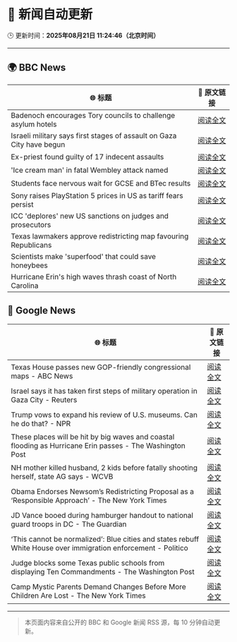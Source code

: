 # 🧠 新闻自动更新

🕒 更新时间：**2025年08月21日 11:24:46（北京时间）**

---

## 🌍 BBC News

| 🌐 标题 | 🔗 原文链接 |
|--------|-------------|
| Badenoch encourages Tory councils to challenge asylum hotels | [阅读全文](https://www.bbc.com/news/articles/cwy0j9n4qzwo?at_medium=RSS&at_campaign=rss) |
| Israeli military says first stages of assault on Gaza City have begun | [阅读全文](https://www.bbc.com/news/articles/clyr7l0z9edo?at_medium=RSS&at_campaign=rss) |
| Ex-priest found guilty of 17 indecent assaults | [阅读全文](https://www.bbc.com/news/articles/c20662dxl88o?at_medium=RSS&at_campaign=rss) |
| 'Ice cream man' in fatal Wembley attack named | [阅读全文](https://www.bbc.com/news/articles/cx23g97vk9mo?at_medium=RSS&at_campaign=rss) |
| Students face nervous wait for GCSE and BTec results | [阅读全文](https://www.bbc.com/news/articles/c4g64qedynlo?at_medium=RSS&at_campaign=rss) |
| Sony raises PlayStation 5 prices in US as tariff fears persist | [阅读全文](https://www.bbc.com/news/articles/cy081prg9jjo?at_medium=RSS&at_campaign=rss) |
| ICC 'deplores' new US sanctions on judges and prosecutors | [阅读全文](https://www.bbc.com/news/articles/c620l3y7ydro?at_medium=RSS&at_campaign=rss) |
| Texas lawmakers approve redistricting map favouring Republicans | [阅读全文](https://www.bbc.com/news/articles/cp8z4nj17dno?at_medium=RSS&at_campaign=rss) |
| Scientists make 'superfood' that could save honeybees | [阅读全文](https://www.bbc.com/news/articles/c776kynn771o?at_medium=RSS&at_campaign=rss) |
| Hurricane Erin's high waves thrash coast of North Carolina | [阅读全文](https://www.bbc.com/news/articles/ce934e9gyryo?at_medium=RSS&at_campaign=rss) |

## 📰 Google News

| 🌐 标题 | 🔗 原文链接 |
|--------|-------------|
| Texas House passes new GOP-friendly congressional maps - ABC News | [阅读全文](https://news.google.com/rss/articles/CBMiogFBVV95cUxORnhjdVowRG1feUVsX2NLSGlRbjFENDVjajZXeDdCVnRJRnU1SXYtUl9YMXJCalZWaUlJMzRRcmZQVTJnSWc4czFSQ0xzYlM4X3FSd0lSdUZXbno3ME1Cd3ZOTWY5eXJyMk1Bdld2WVQ1b3V2U2MydE5jX212RHZVeGVrdThGbzRRYUM4Vl9OY0dXUG1jVkVKbjRuLU9KR2c1R1HSAacBQVVfeXFMTVA1WEdPbXh3RTUxRHk5VHREZjVTWkNxVmk5ZlhaZW4wSFZ2dGQwNk1uMU1COVllc2d1U3h3YkZOa0EtalRib1EzSW5DY2N5V3dUd09QUW9xTVQwbTFieWhjNlpxc29KQ055cWswRHpzWFAweHJvdGhsQ3ZDLVAzbkhVWVhPdWVZcUszV3pCN2NQZHdDeDBYTnFMRTFVemc2WXZPa3g0Ylk?oc=5) |
| Israel says it has taken first steps of military operation in Gaza City - Reuters | [阅读全文](https://news.google.com/rss/articles/CBMiuwFBVV95cUxOdnFtNWg0UERQMTUwcnlNeUlrY0lvNU1LNTVQbG9pXzhCa2tReTVETlRGRGk5ZERucGZ2ek95ckVDdkZNSzVZM2lCTmFzc0xYMFhrODNyWDdmUzdNSTRLQlYySGF4eHVYaG9nNEdPU21idHVTcURZX1daZmh6c3I5VkNBQ3JDNlltY1M3OVlybGFuWTZzSlFaYS0wMXZ4d0ttc1RUWVJTTDBYeXdXTUxsaWFzcU5wZ1QtWGFr?oc=5) |
| Trump vows to expand his review of U.S. museums. Can he do that? - NPR | [阅读全文](https://news.google.com/rss/articles/CBMihgFBVV95cUxOQ2tySUo3VHZNemRiams4Zk9zZWN3di1LUHNXaWNNcXZObldWZUhYVlBTcmNocTdrLW0yZlRjcGo2NzZuODlPT2EwNFNmdEhsNWwzMGMxNlpSOXQzTGhXa3hXZFBPNDAyRmVQTUJ1a2VHZ2ROWW9VNXBtdnlPellGYzg1dGlSZw?oc=5) |
| These places will be hit by big waves and coastal flooding as Hurricane Erin passes - The Washington Post | [阅读全文](https://news.google.com/rss/articles/CBMiqgFBVV95cUxNcl91NFhHQzNNZXVNUnpCUDNrZ2ltbm1TX0s2X29UVkM3M24teWZjMmFtUTRIUFJrTW1fYnplR3U3bW5VNEdZSzMzcFZKbFl4LXIwcXJXV2otanNhWE04QU9zaXZpT3JnV3NKSlFaM3Q3Qk9Ga25LS0NWWGtyMEJJaXpvV05aVXlLb3lham1YSVJ5Sld0aGZ2SGdEcWRmakRrNVdnRnBBTmNkUQ?oc=5) |
| NH mother killed husband, 2 kids before fatally shooting herself, state AG says - WCVB | [阅读全文](https://news.google.com/rss/articles/CBMiekFVX3lxTE5KZER5cFZkZG1OUldzSGhIbzJGaGo1YklMb05ZSTU3Xzg5aTZPNldhckFoa2g1UDRIMUVHX1BHMERJZmcxTnE4bFljaDRsVnlJcER5Z3VrdGdXV3ptUXhYWnhuYXAwQVBXU1Y4MUg5S0JOeHZGQ292THBR?oc=5) |
| Obama Endorses Newsom’s Redistricting Proposal as a ‘Responsible Approach’ - The New York Times | [阅读全文](https://news.google.com/rss/articles/CBMikwFBVV95cUxNbXRTWE5rR0xpelh4cUctejlXTWlUeHI2UUpBZ1pkSGdxZ0Vwa2diUWktTGEzSzgyelVXeXA2VklVaUZfY3lPYnFTaTdTakV5SUEwTkJXeWQtTEZ6NUdDbU1kUzVPM0ZIZlpSZ0I0cnVKRGdIWXdoejZUWTVWMUd2ZHN2UUJnV3o2cEF1Z21zUlB2TFE?oc=5) |
| JD Vance booed during hamburger handout to national guard troops in DC - The Guardian | [阅读全文](https://news.google.com/rss/articles/CBMihAFBVV95cUxNaWlFbng1a2E4dldVWHZNdjhqRUFabnhJUEVDWWptU1FCUkJPVDlqMlFXVjJBQ284LWlwZXRCUmtFRlFCckIwQkw4dmtlTFY3QkQ2aE00TTR4dTVHbS1xOVd1N1BxWkdBSHRwUi1vVDNkUlQ3U1ctWHZmb2dTcVZGNWtIMEQ?oc=5) |
| ‘This cannot be normalized’: Blue cities and states rebuff White House over immigration enforcement - Politico | [阅读全文](https://news.google.com/rss/articles/CBMisAFBVV95cUxQMmY4elpZZXR6cDNOSFg4a3lhbDZUMmstOWlXcHNfaGI3NUlKWWQ4THhJTGhlbjBTeDZpTlFXLVdDRDdwSmdvN19rM1FMc1NXZUlmR01acGpCVlZlUjd5UDdQOVpseXdsVGt0ZmpHbUZBT2N4VDEzSng0U0t2NUxqUTJvX21pQTFUX25IRTVJUElhbkRpNnAzZ2FkS1ZSTVpvbUkydzIzSU1vTms3Y0YyRw?oc=5) |
| Judge blocks some Texas public schools from displaying Ten Commandments - The Washington Post | [阅读全文](https://news.google.com/rss/articles/CBMilgFBVV95cUxQTVJfNWdUbW9yMEh6Q1JXbU1WNFBJa2dYSkRlelhWbm5UdFNiVXdSN09BLVRXSEtwSGVoem9EYjdNWHlIT3EtbmIwMGFsSmNKLUZGVnBuajVRenZ2dkxuRjU0SmVoQ3FRSk1tcG1uZTQ0UFBWaktTLU50ZnZyWmQtUDBlLXJUb1JaeGJMNWpKT1J0RjNrT0E?oc=5) |
| Camp Mystic Parents Demand Changes Before More Children Are Lost - The New York Times | [阅读全文](https://news.google.com/rss/articles/CBMie0FVX3lxTE1qdDdHdjEwX25kTDNtTEVudnM4ZnpxaWp6X2NvVl9lamJyR1liYXlMOTZsNG9jNFJaUm1iNUxsRmQ1VVNENDJBa1NvZGZZZ0dSRHFDUTJCNTBYZWpzblQyWGRUaXZabVJZQWNmV0NIS0hCamh3ZTBkektlUQ?oc=5) |

---
> 本页面内容来自公开的 BBC 和 Google 新闻 RSS 源，每 10 分钟自动更新。
